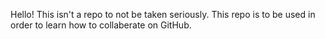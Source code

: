 Hello! This isn't a repo to not be taken seriously. This repo is to be used in order to learn how to collaberate on GitHub.
